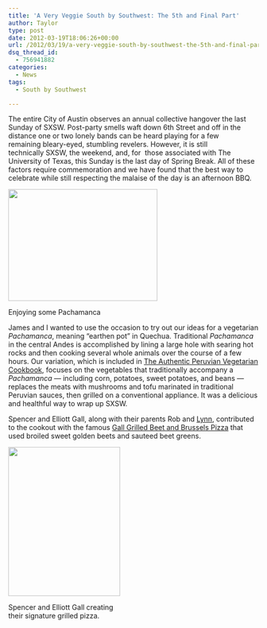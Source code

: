 ```yaml
---
title: 'A Very Veggie South by Southwest: The 5th and Final Part'
author: Taylor
type: post
date: 2012-03-19T18:06:26+00:00
url: /2012/03/19/a-very-veggie-south-by-southwest-the-5th-and-final-part/
dsq_thread_id:
  - 756941882
categories:
  - News
tags:
  - South by Southwest

---
```

The entire City of Austin observes an annual collective hangover the last Sunday of SXSW. Post-party smells waft down 6th Street and off in the distance one or two lonely bands can be heard playing for a few remaining bleary-eyed, stumbling revelers. However, it is still technically SXSW, the weekend, and, for  those associated with The University of Texas, this Sunday is the last day of Spring Break. All of these factors require commemoration and we have found that the best way to celebrate while still respecting the malaise of the day is an afternoon BBQ.

<div id="attachment_247" style="width: 310px" class="wp-caption alignright">
  <a href="{{% mediaroot %}}uploads/2012/03/P3189377.jpg" rel="lightbox[237]"><img class="size-medium wp-image-247" title="SXSW BBQ" src="{{% mediaroot %}}uploads/2012/03/P3189377-300x225.jpg" alt="" width="300" height="225" srcset="{{% mediaroot %}}uploads/2012/03/P3189377-300x225.jpg 300w, {{% mediaroot %}}uploads/2012/03/P3189377-1024x768.jpg 1024w, {{% mediaroot %}}uploads/2012/03/P3189377-400x300.jpg 400w, {{% mediaroot %}}uploads/2012/03/P3189377.jpg 1200w" sizes="(max-width: 300px) 100vw, 300px" /></a>
  
  <p class="wp-caption-text">
    Enjoying some Pachamanca
  </p>
</div>

James and I wanted to use the occasion to try out our ideas for a vegetarian _Pachamanca_, meaning &#8220;earthen pot&#8221; in Quechua. Traditional _Pachamanca_ in the central Andes is accomplished by lining a large hole with searing hot rocks and then cooking several whole animals over the course of a few hours. Our variation, which is included in [The Authentic Peruvian Vegetarian Cookbook][1], focuses on the vegetables that traditionally accompany a _Pachamanca &#8212;_ including corn, potatoes, sweet potatoes, and beans &#8212; replaces the meats with mushrooms and tofu marinated in traditional Peruvian sauces, then grilled on a conventional appliance. It was a delicious and healthful way to wrap up SXSW.

Spencer and Elliott Gall, along with their parents Rob and [Lynn][2], contributed to the cookout with the famous [Gall Grilled Beet and Brussels Pizza][3] that used broiled sweet golden beets and sauteed beet greens.

<div id="attachment_248" style="width: 235px" class="wp-caption aligncenter">
  <a href="{{% mediaroot %}}uploads/2012/03/P3189393.jpg" rel="lightbox[237]"><img class="size-medium wp-image-248" title="making pizza " src="{{% mediaroot %}}uploads/2012/03/P3189393-225x300.jpg" alt="" width="225" height="300" srcset="{{% mediaroot %}}uploads/2012/03/P3189393-225x300.jpg 225w, {{% mediaroot %}}uploads/2012/03/P3189393-768x1024.jpg 768w, {{% mediaroot %}}uploads/2012/03/P3189393.jpg 900w" sizes="(max-width: 225px) 100vw, 225px" /></a>
  
  <p class="wp-caption-text">
    Spencer and Elliott Gall creating their signature grilled pizza.
  </p>
</div>

 [1]: http://kitchen.coseppi.com/2012/03/the-authentic-peruvian-vegetarian-cookbook/ "The Authentic Peruvian Vegetarian Cookbook"
 [2]: http://lynngall.com/
 [3]: http://kitchen.coseppi.com/2012/03/gall-grilled-beet-and-brussels-pizza/ "Gall Grilled Beet and Brussels Pizza"